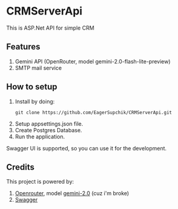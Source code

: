 # CRMServerApi

This is ASP.Net API for simple CRM

## Features
1. Gemini API (OpenRouter, model gemini-2.0-flash-lite-preview)
2. SMTP mail service

## How to setup
1. Install by doing:
   ```
   git clone https://github.com/EagerSupchik/CRMServerApi.git
   ```
2. Setup appsettings.json file.
3. Create Postgres Database.
4. Run the application.

Swagger UI is supported, so you can use it for the development.

## Credits
This project is powered by:
1. [Openrouter](https://openrouter.ai/), model [gemini-2.0](https://openrouter.ai/google/gemini-2.0-flash-lite-preview-02-05:free) (cuz i'm broke)
2. [Swagger](https://swagger.io/)
